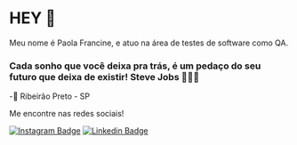 # HEY 🧡

Meu nome é Paola Francine, e atuo na área de testes de software como QA.


### Cada sonho que você deixa pra trás, é um pedaço do seu futuro que deixa de existir! Steve Jobs 👩‍💻🥰


-📍 Ribeirão Preto - SP 


Me encontre nas redes sociais!

 [![Instagram Badge](https://img.shields.io/badge/-Instagram-violet?style=flat-square&logo=Instagram&logoColor=white&link=https://www.instagram.com/zananfp/)](https://www.instagram.com/zananfp/)  [![Linkedin Badge](https://img.shields.io/badge/-LinkedIn-blue?style=flat-square&logo=Linkedin&logoColor=white&linkhttps://www.linkedin.com/in/paola-francine-0194731b5/)](https://www.linkedin.com/in/paola-francine-0194731b5/)

<!--
**paolafrancinez/paolafrancinez** is a ✨ _special_ ✨ repository because its `README.md` (this file) appears on your GitHub profile.

Here are some ideas to get you started:

- 🔭 I’m currently working on ...
- 🌱 I’m currently learning ...
- 👯 I’m looking to collaborate on ...
- 🤔 I’m looking for help with ...
- 💬 Ask me about ...
- 📫 How to reach me: ...
- 😄 Pronouns: ...
- ⚡ Fun fact: ...
-->
